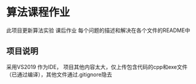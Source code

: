 # 算法课程作业

此项目更新算法实验 课后作业 每个问题的描述和解决在各个文件的README中

## 项目说明

采用VS2019 作为IDE， 项目其他内容太大，仅上传包含代码的cpp和exe文件（已通过编译），其他文件通过.gitignore隐去
